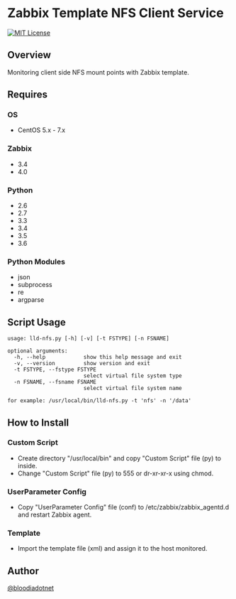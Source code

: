 # Zabbix Template NFS Client Service
[![MIT License](http://img.shields.io/badge/license-MIT-blue.svg?style=flat)](https://github.com/bloodiadotnet/Zabbix-Template-NFS-Client-Service/blob/master/LICENSE)

## Overview
Monitoring client side NFS mount points with Zabbix template.  

## Requires
### OS
- CentOS 5.x - 7.x

### Zabbix
- 3.4
- 4.0

### Python
- 2.6
- 2.7
- 3.3
- 3.4
- 3.5
- 3.6

### Python Modules
- json
- subprocess
- re
- argparse

## Script Usage
```
usage: lld-nfs.py [-h] [-v] [-t FSTYPE] [-n FSNAME]

optional arguments:
  -h, --help            show this help message and exit
  -v, --version         show version and exit
  -t FSTYPE, --fstype FSTYPE
                        select virtual file system type
  -n FSNAME, --fsname FSNAME
                        select virtual file system name

for example: /usr/local/bin/lld-nfs.py -t 'nfs' -n '/data'
```

## How to Install
### Custom Script
- Create directory "/usr/local/bin" and copy "Custom Script" file (py) to inside.  
- Change "Custom Script" file (py) to 555 or dr-xr-xr-x using chmod.  

### UserParameter Config
- Copy "UserParameter Config" file (conf) to /etc/zabbix/zabbix_agentd.d and restart Zabbix agent.  

### Template
- Import the template file (xml) and assign it to the host monitored.

## Author
[@bloodiadotnet](https://twitter.com/bloodiadotnet)
